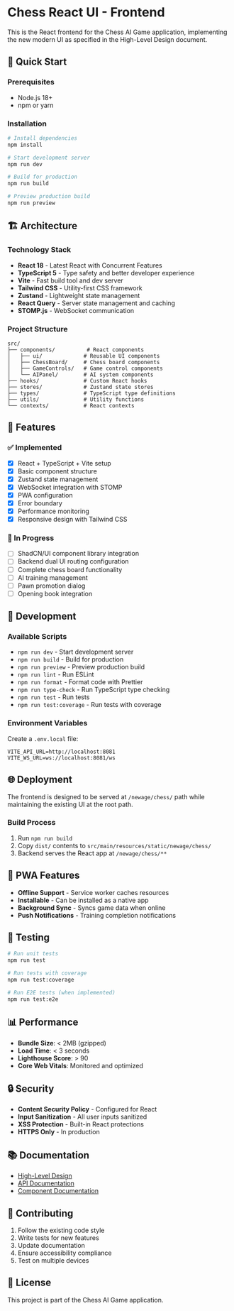 # Chess React UI - Frontend

This is the React frontend for the Chess AI Game application, implementing the new modern UI as specified in the High-Level Design document.

## 🚀 Quick Start

### Prerequisites
- Node.js 18+ 
- npm or yarn

### Installation
```bash
# Install dependencies
npm install

# Start development server
npm run dev

# Build for production
npm run build

# Preview production build
npm run preview
```

## 🏗️ Architecture

### Technology Stack
- **React 18** - Latest React with Concurrent Features
- **TypeScript 5** - Type safety and better developer experience
- **Vite** - Fast build tool and dev server
- **Tailwind CSS** - Utility-first CSS framework
- **Zustand** - Lightweight state management
- **React Query** - Server state management and caching
- **STOMP.js** - WebSocket communication

### Project Structure
```
src/
├── components/          # React components
│   ├── ui/             # Reusable UI components
│   ├── ChessBoard/     # Chess board components
│   ├── GameControls/   # Game control components
│   └── AIPanel/        # AI system components
├── hooks/              # Custom React hooks
├── stores/             # Zustand state stores
├── types/              # TypeScript type definitions
├── utils/              # Utility functions
└── contexts/           # React contexts
```

## 🎯 Features

### ✅ Implemented
- [x] React + TypeScript + Vite setup
- [x] Basic component structure
- [x] Zustand state management
- [x] WebSocket integration with STOMP
- [x] PWA configuration
- [x] Error boundary
- [x] Performance monitoring
- [x] Responsive design with Tailwind CSS

### 🚧 In Progress
- [ ] ShadCN/UI component library integration
- [ ] Backend dual UI routing configuration
- [ ] Complete chess board functionality
- [ ] AI training management
- [ ] Pawn promotion dialog
- [ ] Opening book integration

## 🔧 Development

### Available Scripts
- `npm run dev` - Start development server
- `npm run build` - Build for production
- `npm run preview` - Preview production build
- `npm run lint` - Run ESLint
- `npm run format` - Format code with Prettier
- `npm run type-check` - Run TypeScript type checking
- `npm run test` - Run tests
- `npm run test:coverage` - Run tests with coverage

### Environment Variables
Create a `.env.local` file:
```env
VITE_API_URL=http://localhost:8081
VITE_WS_URL=ws://localhost:8081/ws
```

## 🌐 Deployment

The frontend is designed to be served at `/newage/chess/` path while maintaining the existing UI at the root path.

### Build Process
1. Run `npm run build`
2. Copy `dist/` contents to `src/main/resources/static/newage/chess/`
3. Backend serves the React app at `/newage/chess/**`

## 📱 PWA Features

- **Offline Support** - Service worker caches resources
- **Installable** - Can be installed as a native app
- **Background Sync** - Syncs game data when online
- **Push Notifications** - Training completion notifications

## 🧪 Testing

```bash
# Run unit tests
npm run test

# Run tests with coverage
npm run test:coverage

# Run E2E tests (when implemented)
npm run test:e2e
```

## 📊 Performance

- **Bundle Size**: < 2MB (gzipped)
- **Load Time**: < 3 seconds
- **Lighthouse Score**: > 90
- **Core Web Vitals**: Monitored and optimized

## 🔒 Security

- **Content Security Policy** - Configured for React
- **Input Sanitization** - All user inputs sanitized
- **XSS Protection** - Built-in React protections
- **HTTPS Only** - In production

## 📚 Documentation

- [High-Level Design](../docs/CURSOR_UI_REFACTOR.md)
- [API Documentation](../docs/API.md)
- [Component Documentation](./docs/components.md)

## 🤝 Contributing

1. Follow the existing code style
2. Write tests for new features
3. Update documentation
4. Ensure accessibility compliance
5. Test on multiple devices

## 📄 License

This project is part of the Chess AI Game application.
